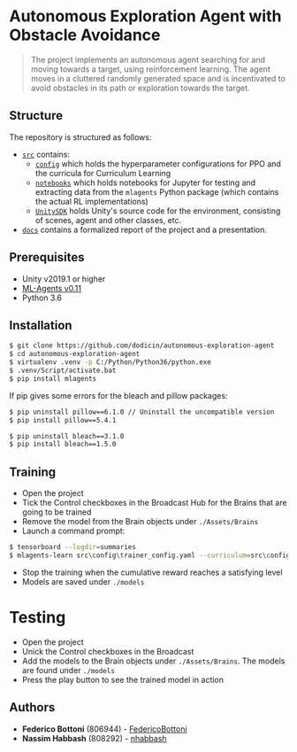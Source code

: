 # Autonomous Exploration Agent with Obstacle Avoidance 
> The project implements an autonomous agent searching for and moving towards a target, using reinforcement learning. The agent moves in a cluttered randomly generated space and is incentivated to avoid obstacles in its path or exploration towards the target.

## Structure

The repository is structured as follows:

- [`src`](src) contains:
    - [`config`](src/config) which holds the hyperparameter configurations for PPO and the curricula for Curriculum Learning
    - [`notebooks`](src/notebooks) which holds notebooks for Jupyter for testing and extracting data from the `mlagents` Python package (which contains the actual RL implementations)
    - [`UnitySDK`](src/UnitySDK) holds Unity's source code for the environment, consisting of scenes, agent and other classes, etc.
- [`docs`](docs) contains a formalized report of the project and a presentation.

## Prerequisites

* Unity v2019.1 or higher
* [ML-Agents v0.11](https://github.com/Unity-Technologies/ml-agents)
* Python 3.6

## Installation
```sh
$ git clone https://github.com/dodicin/autonomous-exploration-agent
$ cd autonomous-exploration-agent
$ virtualenv .venv -p C:/Python/Python36/python.exe 
$ .venv/Script/activate.bat
$ pip install mlagents
```

If pip gives some errors for the bleach and pillow packages:
```sh
$ pip uninstall pillow==6.1.0 // Uninstall the uncompatible version
$ pip install pillow==5.4.1

$ pip uninstall bleach==3.1.0
$ pip install bleach==1.5.0
```

## Training
* Open the project
* Tick the Control checkboxes in the Broadcast Hub for the Brains that are going to be trained
* Remove the model from the Brain objects under `./Assets/Brains`
* Launch a command prompt:
```sh
$ tensorboard --logdir=summaries
$ mlagents-learn src\config\trainer_config.yaml --curriculum=src\config\curricula\autonomous-exploration-agent\ --run-id=<RunID> --train
```
* Stop the training when the cumulative reward reaches a satisfying level
* Models are saved under `./models`

# Testing
* Open the project
* Unick the Control checkboxes in the Broadcast
* Add the models to the Brain objects under `./Assets/Brains`. The models are found under `./models`
* Press the play button to see the trained model in action

## Authors

* **Federico Bottoni** (806944) - [FedericoBottoni](https://github.com/FedericoBottoni)
* **Nassim Habbash** (808292) - [nhabbash](https://github.com/dodicin)
